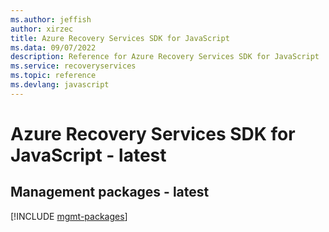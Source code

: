 ```yaml
---
ms.author: jeffish
author: xirzec
title: Azure Recovery Services SDK for JavaScript
ms.data: 09/07/2022
description: Reference for Azure Recovery Services SDK for JavaScript
ms.service: recoveryservices
ms.topic: reference
ms.devlang: javascript
---
```

# Azure Recovery Services SDK for JavaScript - latest

## Management packages - latest
[!INCLUDE [mgmt-packages](recovery-services-mgmt-index.md)]